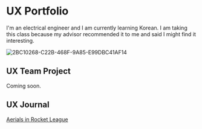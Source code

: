 # UX Portfolio

I'm an electrical engineer and I am currently learning Korean. I am taking this class because my advisor recommended it to me and said I might find it interesting.

![2BC10268-C22B-468F-9A85-E99DBC41AF14](https://github.com/user-attachments/assets/923179ee-30c9-4f24-bc4a-a7102b5d785f)


## UX Team Project

Coming soon.

## UX Journal

[Aerials in Rocket League](j01/)
